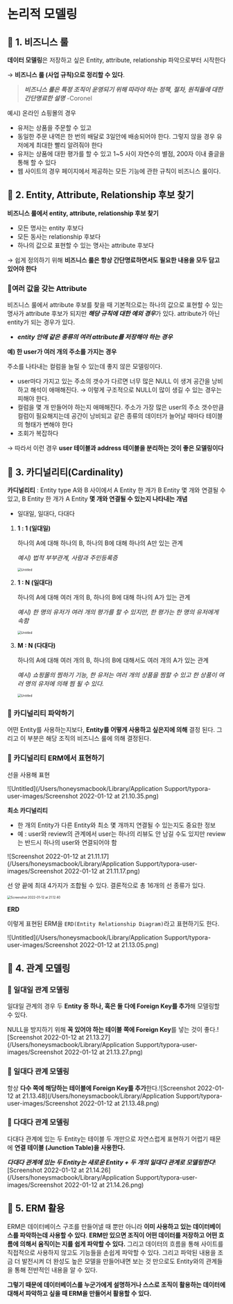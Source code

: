 # 논리적 모델링

## 📌 1. 비즈니스 룰

**데이터 모델링**은 저장하고 싶은 Entity, attribute, relationship 파악으로부터 시작한다

→ **비즈니스 룰 (사업 규칙)으로 정리할 수 있다**.

> ***비즈니스 룰은 특정 조직이 운영되기 위해 따라야 하는 정책, 절차, 원칙들에 대한 간단명료한 설명*** -Coronel

예시) 온라인 쇼핑몰의 경우

- 유저는 상품을 주문할 수 있고
- 동일한 주문 내역은 한 번의 배달로 3일안에 배송되어야 한다. 그렇지 않을 경우 유저에게 최대한 빨리 알려줘야 한다
- 유저는 상품에 대한 평가를 할 수 있고 1~5 사이 자연수의 별점, 200자 이내 줄글을 통해 할 수 있다
- 웹 사이트의 경우 페이지에서 제공하는 모든 기능에 관한 규칙이 비즈니스 룰이다.

## 📌 2. Entity, Attribute, Relationship 후보 찾기

**비즈니스 룰에서 entity, attribute, relationship 후보 찾기**

- 모든 명사는 entity 후보다
- 모든 동사는 relationship 후보다
- 하나의 값으로 표현할 수 있는 명사는 attribute 후보다

→ 쉽게 정의하기 위해 **비즈니스 룰은 항상 간단명료하면서도 필요한 내용을 모두 담고 있어야 한다**

### 📕여러 값을 갖는 Attribute

비즈니스 룰에서 attribute 후보를 찾을 때 기본적으로는 하나의 값으로 표현할 수 있는 명사가 attribute 후보가 되지만 ***해당 규칙에 대한 예외 경우***가 있다. attribute가 아닌 entity가 되는 경우가 있다.

- ***entity 안에 같은 종류의 여러 attribute를 저장해야 하는 경우***

**예) 한 user가 여러 개의 주소를 가지는 경우**

주소를 나타내는 컬럼을 늘릴 수 있는데 좋지 않은 모델링이다.

- user마다 가지고 있는 주소의 갯수가 다르면 너무 많은 NULL 이 생겨 공간을 낭비하고 해석이 애매해진다. → 이렇게 구조적으로 NULL이 많이 생길 수 있는 경우는 피해야 한다.
- 컬럼을 몇 개 만들어야 하는지 애매해진다. 주소가 가장 많은 user의 주소 갯수만큼 컬럼이 필요해지는데 공간이 낭비되고 같은 종류의 데이터가 늘어날 때마다 테이블의 형태가 변해야 한다
- 조회가 복잡하다

→ 따라서 이런 경우 **user 테이블과 address 테이블을 분리하는 것이 좋은 모델링이다**

## 📌 3. 카디널리티(Cardinality)

**카디널리티** : Entity type A와 B 사이에서 A Entity 한 개가 B Entity 몇 개와 연결될 수 있고, B Entity 한 개가 A Entity **몇 개와 연결될 수 있는지 나타내는 개념**

- 일대일, 일대다, 다대다

1. **1 : 1 (일대일)**

   하나의 A에 대해 하나의 B, 하나의 B에 대해 하나의 A만 있는 관계

   *예시) 법적 부부관계, 사람과 주민등록증*

   <img src="/Users/honeysmacbook/Library/Application Support/typora-user-images/Screenshot 2022-01-08 at 20.33.45.png" alt="Untitled" style="zoom:50%;" />

2. **1 : N (일대다)**

   하나의 A에 대해 여러 개의 B, 하나의 B에 대해 하나의 A가 있는 관계

   *예시) 한 명의 유저가 여러 개의 평가를 할 수 있지만, 한 평가는 한 명의 유저에게 속함*

   <img src="/Users/honeysmacbook/Library/Application Support/typora-user-images/Screenshot 2022-01-08 at 20.34.07.png" alt="Untitled" style="zoom:50%;" />

3. **M : N (다대다)**

   하나의 A에 대해 여러 개의 B, 하나의 B에 대해서도 여러 개의 A가 있는 관계

   *예시) 쇼핑몰의 찜하기 기능, 한 유저는 여러 개의 상품을 찜할 수 있고 한 상품이 여러 명의 유저에 의해 찜 될 수 있다.*

   <img src="/Users/honeysmacbook/Library/Application Support/typora-user-images/Screenshot 2022-01-12 at 21.11.39.png" alt="Untitled" style="zoom:50%;" />

### 📕 카디널리티 파악하기

어떤 Entity를 사용하는지보다, **Entity를 어떻게 사용하고 싶은지에 의해** 결정 된다. 그리고 이 부분은 해당 조직의 비즈니스 룰에 의해 결정된다.

### 📕 카디널리티 ERM에서 표현하기

선을 사용해 표현

![Untitled](/Users/honeysmacbook/Library/Application Support/typora-user-images/Screenshot 2022-01-12 at 21.10.35.png)

**최소 카디널리티**

- 한 개의 Entity가 다른 Entity와 최소 몇 개까지 연결될 수 있는지도 중요한 정보
- 예 : user와 review의 관계에서 user는 하나의 리뷰도 안 남길 수도 있지만 review는 반드시 하나의 user와 연결되어야 함

![Screenshot 2022-01-12 at 21.11.17](/Users/honeysmacbook/Library/Application Support/typora-user-images/Screenshot 2022-01-12 at 21.11.17.png)

선 양 끝에 최대 4가지가 조합될 수 있다. 결론적으로 총 16개의 선 종류가 있다.

<img src="/Users/honeysmacbook/Library/Application Support/typora-user-images/Screenshot 2022-01-12 at 21.12.40.png" alt="Screenshot 2022-01-12 at 21.12.40" style="zoom:50%;" />

**ERD**

이렇게 표현된 ERM을 `ERD(Entity Relationship Diagram)`라고 표현하기도 한다.

![Untitled](/Users/honeysmacbook/Library/Application Support/typora-user-images/Screenshot 2022-01-12 at 21.13.05.png)



## 📌 4. 관계 모델링

### 📕 일대일 관계 모델링

일대일 관계의 경우 두 **Entity 중 하나, 혹은 둘 다에 Foreign Key를 추가**해 모델링할 수 있다.

NULL을 방지하기 위해 **꼭 있어야 하는 테이블 쪽에 Foreign Key**를 넣는 것이 좋다.![Screenshot 2022-01-12 at 21.13.27](/Users/honeysmacbook/Library/Application Support/typora-user-images/Screenshot 2022-01-12 at 21.13.27.png)



### 📕 일대다 관계 모델링

항상 **다수 쪽에 해당하는 테이블에 Foreign Key를 추가**한다.![Screenshot 2022-01-12 at 21.13.48](/Users/honeysmacbook/Library/Application Support/typora-user-images/Screenshot 2022-01-12 at 21.13.48.png)



### 📕 다대다 관계 모델링

다대다 관계에 있는 두 Entity는 테이블 두 개만으로 자연스럽게 표현하기 어렵기 때문에 **연결 테이블 (Junction Table)을 사용한다.**

***다대다 관계에 있는 두 Entity는 새로운 Entity + 두 개의 일대다 관계로 모델링한다***![Screenshot 2022-01-12 at 21.14.26](/Users/honeysmacbook/Library/Application Support/typora-user-images/Screenshot 2022-01-12 at 21.14.26.png)

## 📌 5. ERM 활용

ERM은 데이터베이스 구조를 만들어낼 때 뿐만 아니라 **이미 사용하고 있는 데이터베이스를 파악하는데 사용할 수 있다**. **ERM만 있으면 조직이 어떤 데이터를 저장하고 어떤 흐름에 의해서 움직이는 지를 쉽게 파악할 수 있다.** 그리고 데이터의 흐름을 통해 사이트를 직접적으로 사용하지 않고도 기능들을 손쉽게 파악할 수 있다. 그리고 파악된 내용을 조금 더 발전시켜 더 완성도 높은 모델을 만들어내면 보는 것 만으로도 Entity와의 관계들을 통해 전반적인 내용을 알 수 있다.

**그렇기 때문에 데이터베이스를 누군가에게 설명하거나 스스로 조직이 활용하는 데이터에 대해서 파악하고 싶을 때 ERM을 만들어서 활용할 수 있다.**